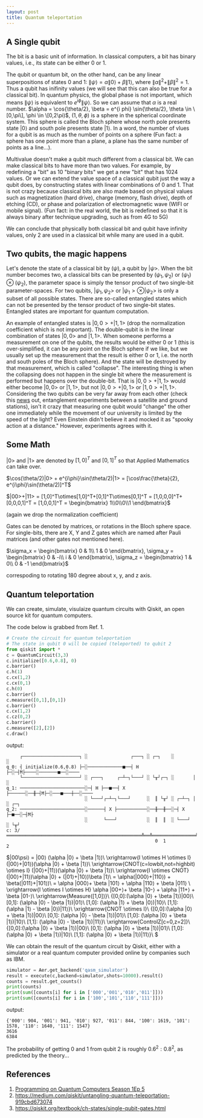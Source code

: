 ```yaml
---
layout: post
title: Quantum teleportation
---
```


## A Single qubit

The bit is a basic unit of information. In classical computers, a bit has binary values, i.e., its state can be either 0 or 1.

The qubit or quantum bit, on the other hand, can be any linear superpositions of states 0 and 1: $\|\psi⟩ = \alpha \|0⟩ + \beta \|1⟩$, where $\|\alpha\|^2+\|\beta\|^2 = 1$. Thus a qubit has inifinity values (we will see that this can also be true for a classical bit). In quantum physics, the global phase is not important, which means $\|\psi⟩$ is equivalent to $e^{i\phi} \|\psi⟩$. So we can assume that  $\alpha$ is a real number. $\alpha = \cos{\theta/2}, \beta = e^{i phi} \sin{\theta/2}, \theta \in \[0,\pi\], \phi \in \[0,2\pi)$, $(1, \theta, \phi)$ is a sphere in the spherical coordinate system. This sphere is called the Bloch sphere whose north pole presents state $|0⟩$ and south pole presents state $|1⟩$. In a word, the number of vlues for a qubit is as much as the number of points on a sphere (Fun fact: a sphere has one point more than a plane, a plane has the same number of points as a line...).

Multivalue doesn't make a qubit much different from a classical bit. We can make classical bits to have more than two values. For example, by redefining a "bit" as 10 "binary bits" we get a new "bit" that has 1024 values. Or we can extend the value space of a classical qubit just the way a qubit does, by constructing states with linear combinations of 0 and 1. That is not crazy because classical bits are also made based on physical values such as magnetization (hard drive), charge (memory, flash drive), depth of etching (CD), or phase and polarization of electromagnetic wave (WIFI or mobile signal). (Fun fact: in the real world, the bit is redefined so that it is always binary after technique upgrading, such as from 4G to 5G)

We can conclude that physically both classical bit and qubit have infinity values, only 2 are used in a classical bit while many are used in a qubit.

## Two qubits, the magic happens

Let's denote the state of a classical bit by $(\psi)$, a qubit by $|\psi>$. When the bit number becomes two, a classical bits can be presented by $(\psi_1,\psi_2)$ or $(\psi_1) \otimes (\psi_2)$, the parameter space is simply the tensor product of two single-bit parameter-spaces. For two qubits, $|\psi_1,\psi_2>$ or $|\psi_1> \otimes |\psi_2>$ is only a subset of all possible states. There are so-called entangled states which can not be presented by the tensor product of two single-bit states. Entangled states are important for quantum computation.

An example of entangled states is $|0,0>+|1,1>$ (drop the normalization coefficient which is not important). The double-qubit is in the linear combination of states $|0,0>$ and $|1,1>$. When someone performs a measurement on one of the qubits, the results would be either 0 or 1 (this is over-simplified, it can be any point on the Bloch sphere if we like, but we usually set up the measurement that the result is either 0 or 1, i.e. the north and south poles of the Bloch sphere). And the state will be destroyed by that measurement, which is called "collapse". The interesting thing is when the collapsing does not happen in the single bit where the measurement is performed but happens over the double-bit. That is $|0,0>+|1,1>$  would either become $|0,0>$ or $|1,1>$, but not $|0,0>+|0,1>$  or $|1,0>+|1,1>$. Considering the two qubits can be very far away from each other (check this [news](https://www.sciencemag.org/news/2017/06/china-s-quantum-satellite-achieves-spooky-action-record-distance) out, entanglement experiments between a satellite and ground stations), isn't it crazy that measuring one qubit would "change" the other one immediately while the movement of our university is limited by the speed of the light? Even Einstein didn't believe it and mocked it as "spooky action at a distance." However, experiments agrees with it.

## Some Math

$|0>$ and $|1>$ are denoted by $[1,0]^T$ and $[0,1]^T$ so that Applied Mathematics can take over.

$\cos(\theta/2)|0> + e^{i\phi}\sin(\theta/2)|1> = [\cos\frac{\theta}{2}, e^{i\phi}\sin(\theta/2)]^T$

$|00>+|11> = [1,0]^T\otimes[1,0]^T+[0,1]^T\otimes[0,1]^T = [1,0,0,0]^T+[0,0,0,1]^T = [1,0,0,1]^T = \begin{bmatrix}
1\\0\\0\\1
\end{bmatrix}$

(again we drop the normalization coefficient)

Gates can be denoted by matrices, or rotations in the Bloch sphere space. For single-bits, there are X, Y and Z gates which are named after Pauli matrices (and other gates not mentioned here).

$\sigma_x = 
\begin{bmatrix}
0 & 1\\
1 & 0
\end{bmatrix}, \sigma_y = \begin{bmatrix}
0 & -i\\
i & 0
\end{bmatrix}, \sigma_z = \begin{bmatrix}
1 & 0\\
0 & -1
\end{bmatrix}$

correspoding to rotating 180 degree about x, y, and z axis.

## Quantum teleportation

We can create, simulate, visulaize quantum circuits with Qiskit, an open source kit for quantum computers.

The code below is grabbed from Ref. 1.

```python
# Create the circuit for quantum teleportation
# The state in qubit 0 will be copied (teleported) to qubit 2
from qiskit import *
c = QuantumCircuit(3,3)
c.initialize([0.6,0.8], 0)
c.barrier()
c.h(1)
c.cx(1,2)
c.cx(0,1)
c.h(0)
c.barrier()
c.measure([0,1],[0,1])
c.barrier()
c.cx(1,2)
c.cz(0,2)
c.barrier()
c.measure([2],[2])
c.draw()
```

output:

```
     ┌─────────────────────┐ ░                ┌───┐ ░ ┌─┐    ░          ░    
q_0: ┤ initialize(0.6,0.8) ├─░─────────────■──┤ H ├─░─┤M├────░───────■──░────
     └─────────────────────┘ ░ ┌───┐     ┌─┴─┐└───┘ ░ └╥┘┌─┐ ░       │  ░    
q_1: ────────────────────────░─┤ H ├──■──┤ X ├──────░──╫─┤M├─░───■───┼──░────
                             ░ └───┘┌─┴─┐└───┘      ░  ║ └╥┘ ░ ┌─┴─┐ │  ░ ┌─┐
q_2: ────────────────────────░──────┤ X ├───────────░──╫──╫──░─┤ X ├─■──░─┤M├
                             ░      └───┘           ░  ║  ║  ░ └───┘    ░ └╥┘
c: 3/══════════════════════════════════════════════════╩══╩════════════════╩═
                                                       0  1                2 
```

$|00\psi⟩ = |00⟩ (\alpha |0⟩ + \beta |1⟩)\\
\xrightarrow{I \otimes H \otimes I}
(|00⟩+|01⟩)(\alpha |0⟩ + \beta |1⟩)\\
\xrightarrow{CNOT(c=lowbit,not=highbit) \otimes I}
(|00⟩+|11⟩)(\alpha |0⟩ + \beta |1⟩)\\
\xrightarrow{I \otimes CNOT}
(|00⟩+|11⟩)\alpha |0⟩ + (|01⟩+|10⟩)\beta |1⟩\\
= \alpha(|000⟩+|110⟩) + \beta(|011⟩+|101⟩)\\
= \alpha |000⟩+ \beta |101⟩ + \alpha |110⟩ + \beta |011⟩ \\
\xrightarrow{I \otimes I \otimes H}
\alpha |00+⟩+ \beta |10-⟩ + \alpha |11+⟩ + \beta |01-⟩\\
\xrightarrow{Measure([1,0])}\\
\{[0,0]:(\alpha |0⟩ + \beta |1⟩)|00⟩\\
[0,1]: (\alpha |0⟩ - \beta |1⟩)|01⟩\\
[1,0]: (\alpha |1⟩ + \beta |0⟩)|10⟩\\
[1,1]: (\alpha |1⟩ - \beta |0⟩)|11⟩\}\\
\xrightarrow{CNOT \otimes I}\\
\{[0,0]:(\alpha |0⟩ + \beta |1⟩)|00⟩\\
[0,1]: (\alpha |0⟩ - \beta |1⟩)|01⟩\\
[1,0]: (\alpha |0⟩ + \beta |1⟩)|10⟩\\
[1,1]: (\alpha |0⟩ - \beta |1⟩)|11⟩\}\\
\xrightarrow{ControlZ[c=0,z=2]}\\
\{[0,0]:(\alpha |0⟩ + \beta |1⟩)|00⟩\\
[0,1]: (\alpha |0⟩ + \beta |1⟩)|01⟩\\
[1,0]: (\alpha |0⟩ + \beta |1⟩)|10⟩\\
[1,1]: (\alpha |0⟩ + \beta |1⟩)|11⟩\}\\
$

We can obtain the result of the quantum circuit by Qiskit, either with a simulator or a real quantum computer provided online by companies such as IBM.

```python
simulator = Aer.get_backend('qasm_simulator')
result = execute(c,backend=simulator,shots=10000).result()
counts = result.get_counts()
print(counts)
print(sum([counts[i] for i in ['000','001','010','011']]))
print(sum([counts[i] for i in ['100','101','110','111']]))
```

output:

```
{'000': 904, '001': 941, '010': 927, '011': 844, '100': 1619, '101': 1578, '110': 1640, '111': 1547}
3616
6384
```

The probability of getting 0 and 1 from qubit 2 is roughly $0.6^2:0.8^2$, as predicted by the theory...

## References
1. [Programming on Quantum Computers Season 1Ep 5](https://www.youtube.com/watch?v=mMwovHK2NrE)
2. https://medium.com/qiskit/untangling-quantum-teleportation-919cbd673074
3. https://qiskit.org/textbook/ch-states/single-qubit-gates.html
